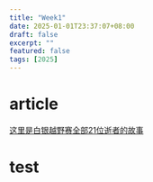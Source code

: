```yaml
---
title: "Week1"
date: 2025-01-01T23:37:07+08:00
draft: false
excerpt: ""
featured: false
tags: [2025]
---
```


# article
[这里是白银越野赛全部21位逝者的故事](https://github.com/yihong0618/running_page/issues/135)


# test
